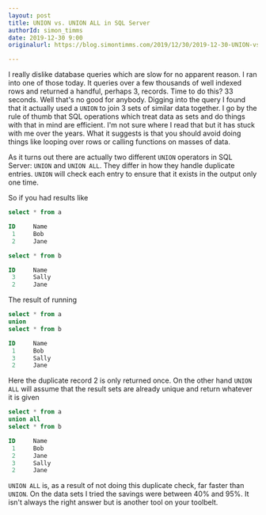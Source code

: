 ```yaml
---
layout: post
title: UNION vs. UNION ALL in SQL Server
authorId: simon_timms
date: 2019-12-30 9:00
originalurl: https://blog.simontimms.com/2019/12/30/2019-12-30-UNION-vs-UNION-ALL/

---
```


I really dislike database queries which are slow for no apparent reason. I ran into one of those today. It queries over a few thousands of well indexed rows and returned a handful, perhaps 3, records. Time to do this? 33 seconds. Well that's no good for anybody. Digging into the query I found that it actually used a `UNION` to join 3 sets of similar data together. I go by the rule of thumb that SQL operations which treat data as sets and do things with that in mind are efficient. I'm not sure where I read that but it has stuck with me over the years.  What it suggests is that you should avoid doing things like looping over rows or calling functions on masses of data. 

As it turns out there are actually two different `UNION` operators in SQL Server: `UNION` and `UNION ALL`. They differ in how they handle duplicate entries. `UNION` will check each entry to ensure that it exists in the output only one time. 

<!--more-->

So if you had results like 

```sql
select * from a

ID     Name
 1     Bob
 2     Jane

select * from b

ID     Name
 3     Sally
 2     Jane

```

The result of running

```sql
select * from a
union 
select * from b

ID     Name
 1     Bob
 3     Sally
 2     Jane

```

Here the duplicate record 2 is only returned once. On the other hand `UNION ALL` will assume that the result sets are already unique and return whatever it is given

```sql
select * from a
union all
select * from b

ID     Name
 1     Bob
 2     Jane
 3     Sally
 2     Jane

```

`UNION ALL` is, as a result of not doing this duplicate check, far faster than `UNION`. On the data sets I tried the savings were between 40% and 95%. It isn't always the right answer but is another tool on your toolbelt. 